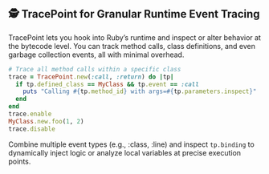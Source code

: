## 🕵️ TracePoint for Granular Runtime Event Tracing
TracePoint lets you hook into Ruby’s runtime and inspect or alter behavior at the bytecode level. You can track method calls, class definitions, and even garbage collection events, all with minimal overhead.

```ruby
# Trace all method calls within a specific class
trace = TracePoint.new(:call, :return) do |tp|
  if tp.defined_class == MyClass && tp.event == :call
    puts "Calling #{tp.method_id} with args=#{tp.parameters.inspect}"
  end
end
trace.enable
MyClass.new.foo(1, 2)
trace.disable
```

Combine multiple event types (e.g., :class, :line) and inspect `tp.binding` to dynamically inject logic or analyze local variables at precise execution points.